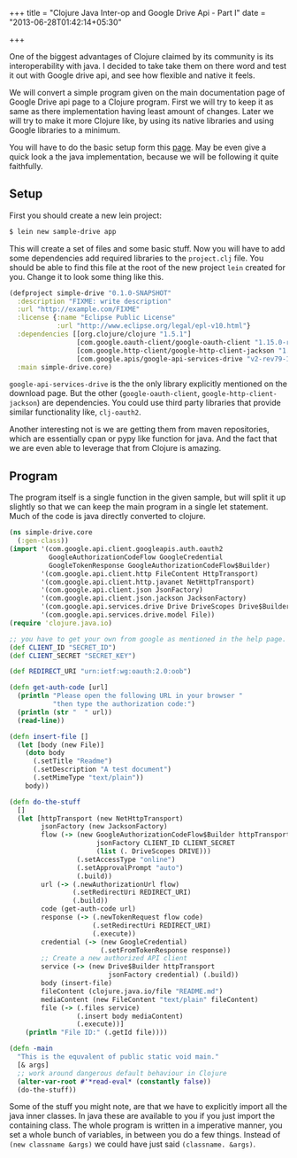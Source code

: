 +++
title = "Clojure Java Inter-op and Google Drive Api - Part I"
date = "2013-06-28T01:42:14+05:30"

+++

One of the biggest advantages of Clojure claimed by its community is its interoperability with java. I decided to take take them on there word and test it out with Google drive api, and see how flexible and native it feels.

We will convert a simple program given on the main documentation page of Google Drive api page to a Clojure program. First we will try to keep it as same as there implementation having least amount of changes. Later we will try to make it more Clojure like, by using its native libraries and using Google libraries to a minimum.

You will have to do the basic setup form this [page](https://developers.google.com/drive/quickstart-java). May be even give a quick look a the java implementation, because we will be following it quite faithfully.

## Setup

First you should create a new lein project:
```clojure
$ lein new sample-drive app
```
This will create a set of files and some basic stuff. Now you will have to add some dependencies add required libraries to the `project.clj` file.
You should be able to find this file at the root of the new project `lein` created for you. Change it to look some thing like this.
```clojure
(defproject simple-drive "0.1.0-SNAPSHOT"
  :description "FIXME: write description"
  :url "http://example.com/FIXME"
  :license {:name "Eclipse Public License"
            :url "http://www.eclipse.org/legal/epl-v10.html"}
  :dependencies [[org.clojure/clojure "1.5.1"]
                 [com.google.oauth-client/google-oauth-client "1.15.0-rc"]
                 [com.google.http-client/google-http-client-jackson "1.15.0-rc"]
                 [com.google.apis/google-api-services-drive "v2-rev79-1.15.0-rc"]]
  :main simple-drive.core)
```
`google-api-services-drive` is the the only library explicitly mentioned on the download page. But the other (`google-oauth-client`, `google-http-client-jackson`) are dependencies. You could use third party libraries that provide similar functionality like, `clj-oauth2`.

Another interesting not is we are getting them from maven repositories, which are essentially cpan or pypy like function for java. And the fact that we are even able to leverage that from Clojure is amazing.

## Program

The program itself is a single function in the given sample, but will split it up slightly so that we can keep the main program in a single let statement. Much of the code is java directly converted to clojure.

```clojure
(ns simple-drive.core
  (:gen-class))
(import '(com.google.api.client.googleapis.auth.oauth2
          GoogleAuthorizationCodeFlow GoogleCredential
          GoogleTokenResponse GoogleAuthorizationCodeFlow$Builder)
        '(com.google.api.client.http FileContent HttpTransport)
        '(com.google.api.client.http.javanet NetHttpTransport)
        '(com.google.api.client.json JsonFactory)
        '(com.google.api.client.json.jackson JacksonFactory)
        '(com.google.api.services.drive Drive DriveScopes Drive$Builder)
        '(com.google.api.services.drive.model File))
(require 'clojure.java.io)

;; you have to get your own from google as mentioned in the help page.
(def CLIENT_ID "SECRET_ID")
(def CLIENT_SECRET "SECRET_KEY")

(def REDIRECT_URI "urn:ietf:wg:oauth:2.0:oob")

(defn get-auth-code [url]
  (println "Please open the following URL in your browser "
           "then type the authorization code:")
  (println (str "  " url))
  (read-line))

(defn insert-file []
  (let [body (new File)]
    (doto body
      (.setTitle "Readme")
      (.setDescription "A test document")
      (.setMimeType "text/plain"))
    body))

(defn do-the-stuff
  []
  (let [httpTransport (new NetHttpTransport)
        jsonFactory (new JacksonFactory)
        flow (-> (new GoogleAuthorizationCodeFlow$Builder httpTransport
                      jsonFactory CLIENT_ID CLIENT_SECRET
                      (list (. DriveScopes DRIVE)))
                 (.setAccessType "online")
                 (.setApprovalPrompt "auto")
                 (.build))
        url (-> (.newAuthorizationUrl flow)
                (.setRedirectUri REDIRECT_URI)
                (.build))
        code (get-auth-code url)
        response (-> (.newTokenRequest flow code)
                     (.setRedirectUri REDIRECT_URI)
                     (.execute))
        credential (-> (new GoogleCredential)
                       (.setFromTokenResponse response))
        ;; Create a new authorized API client
        service (-> (new Drive$Builder httpTransport
                         jsonFactory credential) (.build))
        body (insert-file)
        fileContent (clojure.java.io/file "README.md")
        mediaContent (new FileContent "text/plain" fileContent)
        file (-> (.files service)
                 (.insert body mediaContent)
                 (.execute))]
    (println "File ID:" (.getId file))))

(defn -main
  "This is the equvalent of public static void main."
  [& args]
  ;; work around dangerous default behaviour in Clojure
  (alter-var-root #'*read-eval* (constantly false))
  (do-the-stuff))
```

Some of the stuff you might note, are that we have to explicitly import all the java inner classes. In java these are available to you if you just import the containing class.
The whole program is written in a imperative manner, you set a whole bunch of variables, in between you do a few things.
Instead of `(new classname &args)` we could have just said `(classname. &args)`.
